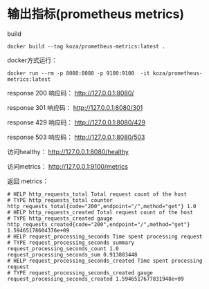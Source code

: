  # 输出指标(prometheus metrics)

build 
```
docker build --tag koza/prometheus-metrics:latest .
```
docker方式运行：
```
docker run --rm -p 8080:8080 -p 9100:9100  -it koza/prometheus-metrics:latest
```

response 200 响应码：
http://127.0.0.1:8080/

response 301 响应码：
http://127.0.0.1:8080/301

response 429 响应码：
http://127.0.0.1:8080/429

response 503 响应码：
http://127.0.0.1:8080/503

访问healthy：
http://127.0.0.1:8080/healthy

访问metrics：
http://127.0.0.1:9100/metrics


返回 metrics：
```
# HELP http_requests_total Total request count of the host
# TYPE http_requests_total counter
http_requests_total{code="200",endpoint="/",method="get"} 1.0
# HELP http_requests_created Total request count of the host
# TYPE http_requests_created gauge
http_requests_created{code="200",endpoint="/",method="get"} 1.59465178604376e+09
# HELP request_processing_seconds Time spent processing request
# TYPE request_processing_seconds summary
request_processing_seconds_count 1.0
request_processing_seconds_sum 0.913883448
# HELP request_processing_seconds_created Time spent processing request
# TYPE request_processing_seconds_created gauge
request_processing_seconds_created 1.5946517677831948e+09
```
